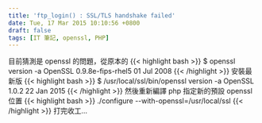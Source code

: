 ```yaml
---
title: 'ftp_login() : SSL/TLS handshake failed'
date: Tue, 17 Mar 2015 10:10:56 +0800
draft: false
tags: [IT 筆記, openssl, PHP]
---
```


目前猜測是 openssl 的問題，從原本的 {{< highlight bash >}} $ openssl version -a OpenSSL 0.9.8e-fips-rhel5 01 Jul 2008
{{< /highlight >}}
 安裝最新版 {{< highlight bash >}} $ /usr/local/ssl/bin/openssl version -a OpenSSL 1.0.2 22 Jan 2015
{{< /highlight >}}
 然後重新編譯 php 指定新的預設 openssl 位置 {{< highlight bash >}} ./configure --with-openssl=/usr/local/ssl
{{< /highlight >}}
 打完收工...